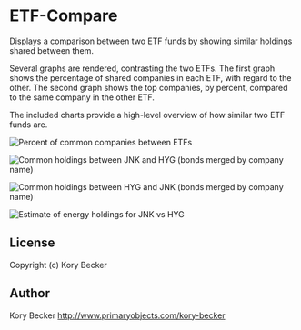 ETF-Compare
===

Displays a comparison between two ETF funds by showing similar holdings shared between them.

Several graphs are rendered, contrasting the two ETFs. The first graph shows the percentage of shared companies in each ETF, with regard to the other. The second graph shows the top companies, by percent, compared to the same company in the other ETF.

The included charts provide a high-level overview of how similar two ETF funds are.

![Percent of common companies between ETFs](https://raw.githubusercontent.com/primaryobjects/etf-compare/jnk-vs-hyg/images/plot1.png)

![Common holdings between JNK and HYG (bonds merged by company name)](https://raw.githubusercontent.com/primaryobjects/etf-compare/jnk-vs-hyg/images/plot2.png)

![Common holdings between HYG and JNK (bonds merged by company name)](https://raw.githubusercontent.com/primaryobjects/etf-compare/jnk-vs-hyg/images/plot3.png)

![Estimate of energy holdings for JNK vs HYG](https://raw.githubusercontent.com/primaryobjects/etf-compare/jnk-vs-hyg/images/plot4.png)

License
----

Copyright (c) Kory Becker

Author
----
Kory Becker
http://www.primaryobjects.com/kory-becker